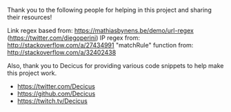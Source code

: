 Thank you to the following people for helping in this project and sharing their resources!

Link regex based from: https://mathiasbynens.be/demo/url-regex (https://twitter.com/diegoperini)
IP regex from: http://stackoverflow.com/a/27434991
"matchRule" function from: http://stackoverflow.com/a/32402438

Also, thank you to Decicus for providing various code snippets to help make this project work.

- https://twitter.com/Decicus
- https://github.com/Decicus
- https://twitch.tv/Decicus
